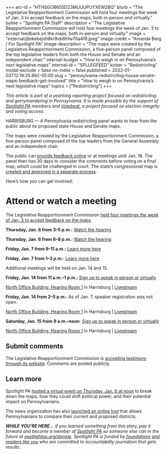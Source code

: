 +++
arc-id = "HTHSGOB6S5D23MUUUPUYXEW2BQ"
blurb = "The Legislative Reapportionment Commission will hold four meetings the week of Jan. 3 to accept feedback on the maps, both in-person and virtually."
byline = "Spotlight PA Staff"
description = "The Legislative Reapportionment Commission will hold four meetings the week of Jan. 3 to accept feedback on the maps, both in-person and virtually."
image = "external/j6ekebejvh8kr9vb6h1w70a4f8.jpeg"
image-credit = "Amanda Berg / For Spotlight PA"
image-description = "The maps were created by the Legislative Reapportionment Commission, a five-person panel composed of the top legislative leaders from both the House and Senate and an independent chair."
internal-budget = "How to weigh in on Pennsylvania’s next legislative maps"
internal-id = "SPLLEGFEED"
kicker = "Redistricting"
modal-exclude = false
no-index = false
published = 2022-01-03T12:19:25.892-05:00
slug = "pennsylvania-redistricting-house-senate-maps-feedback-get-involved"
title = "How to weigh in on Pennsylvania’s next legislative maps"
topics = ["Redistricting"]
+++

<i>This article is part of a yearlong reporting project focused on redistricting and gerrymandering in Pennsylvania. It is made possible by the support of </i><a href="https://www.spotlightpa.org/"><i>Spotlight PA</i></a><i> members and </i><a href="https://votebeat.org/"><i>Votebeat</i></a><i>, a project focused on election integrity and voting access.</i>

HARRISBURG — A Pennsylvania redistricting panel wants to hear from the public about its proposed state House and Senate maps.

The maps were created by the Legislative Reapportionment Commission, a five-person panel composed of the top leaders from the General Assembly and an independent chair.

The public can <a href="https://www.redistricting.state.pa.us/">provide feedback online</a> or at meetings until Jan. 18. The panel then has 30 days to consider the comments before voting on a final map, which could be challenged in court. The state’s congressional map is <a href="https://www.spotlightpa.org/news/2021/12/pa-congressional-maps-proposed-redistricting/">created and approved in a separate process</a>.

<script src="https://www.spotlightpa.org/embed.js" async></script><div data-spl-embed-version="1" data-spl-src="https://www.spotlightpa.org/embeds/newsletter/"></div>

Here’s how you can get involved:

# Attend or watch a meeting

The Legislative Reapportionment Commission <a href="https://www.spotlightpa.org/news/2022/01/pennsylvania-redistricting-hispanic-represenation-proposed-maps/" target="_blank">held four meetings the week of Jan. 3 to accept feedback on the maps</a>.

<b>Thursday, Jan. 6 from 3–5 p.m.:</b> <a href="http://aws.redistricting.state.pa.us/Redistricting/Resources/Video/1-6-22%20LRC%20Session%201.mp4" target="_blank">Watch the hearing</a>

<b>Thursday, Jan. 6 from 6–8 p.m.:</b> <a href="http://aws.redistricting.state.pa.us/Redistricting/Resources/Video/010622-LRCHearing2.mp4" target="_blank">Watch the hearing</a>

<b>Friday, Jan. 7 from 9–11 a.m.: </b><a href="https://www.redistricting.state.pa.us/commission/article/1089" target="_blank">Learn more here</a>

<b>Friday, Jan. 7 from 1–3 p.m.</b>: <a href="https://www.redistricting.state.pa.us/commission/article/1089" target="_blank">Learn more here</a>

Additional meetings will be held on Jan. 14 and 15.

<b>Friday, Jan. 14 from 11 a.m.–1 p.m.: </b><a href="https://us02web.zoom.us/webinar/register/WN_oqbAA5xMT1KnrIfNvY5GdQ" target="_blank">Sign up to speak in person or virtually</a>

<a href="http://www.pacapitol.com/plan-a-visit/maps/">North Office Building, Hearing Room 1</a> in Harrisburg | <a href="https://www.redistricting.state.pa.us/commission/livestream">Livestream</a>

<b>Friday, Jan. 14 from 2–5 p.m.</b>: As of Jan. 7, speaker registration was not open. 

<a href="http://www.pacapitol.com/plan-a-visit/maps/">North Office Building, Hearing Room 1</a> in Harrisburg | <a href="https://www.redistricting.state.pa.us/commission/livestream">Livestream</a>

<b>Saturday, Jan. 15 from 9 a.m.–noon</b>: <a href="https://us02web.zoom.us/webinar/register/WN_-IQWRL6wTSGLpAtdrXvaGw" target="_blank">Sign up to speak in person or virtually</a>

<a href="http://www.pacapitol.com/plan-a-visit/maps/">North Office Building, Hearing Room 1</a> in Harrisburg | <a href="https://www.redistricting.state.pa.us/commission/livestream">Livestream</a>

<script src="https://www.spotlightpa.org/embed.js" async></script><div data-spl-embed-version="1" data-spl-src="https://www.spotlightpa.org/embeds/donate/"></div>

## Submit comments

The Legislative Reapportionment Commission is <a href="https://www.redistricting.state.pa.us/comment/" target="_blank">accepting testimony through its website</a>. Comments are posted publicly.

## Learn more

Spotlight PA <a href="https://www.spotlightpa.org/news/2021/12/pa-redistricting-legislative-house-senate/" target="_blank">hosted a virtual event on Thursday, Jan. 6 at noon</a> to break down the maps, how they could shift political power, and their potential impact on Pennsylvanians.

The news organization has also <a href="https://www.spotlightpa.org/news/2021/12/pennsylvania-redistricting-house-senate-districts-lookup-tool/" target="_blank">launched an online tool</a> that allows Pennsylvanians to compare their current and proposed districts.

<i><b>WHILE YOU’RE HERE...</b></i><i> If you learned something from this story, pay it forward and become a member of </i><a href="https://www.spotlightpa.org/"><i>Spotlight PA</i></a><i> so someone else can in the future at </i><a href="http://spotlightpa.org/donate"><i>spotlightpa.org/donate</i></a><i>. Spotlight PA is funded by</i><a href="https://www.spotlightpa.org/support"><i> foundations</i></a><i> </i><a href="https://www.spotlightpa.org/support"><i>and readers like you</i></a><i> who are committed to accountability journalism that gets results.</i>
